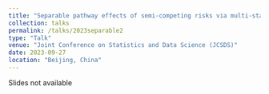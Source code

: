```yaml
---
title: "Separable pathway effects of semi-competing risks via multi-state models"
collection: talks
permalink: /talks/2023separable2
type: "Talk"
venue: "Joint Conference on Statistics and Data Science (JCSDS)"
date: 2023-09-27
location: "Beijing, China"
---
```


Slides not available
